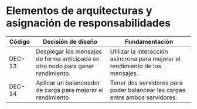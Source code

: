 # Elementos de arquitecturas y asignación de responsabilidades

| Código | Decisión de diseño                                                              | Fundamentación                                                                 |
| ------ | ------------------------------------------------------------------------------- | ------------------------------------------------------------------------------ |
| DEC-13 | Desplegar los mensajes de forma anticipada en otro nodo para ganar rendimiento. | Utilizar la interacción asíncrona para mejorar el rendimiento de los mensajes. |
| DEC-14 | Aplicar un balanceador de carga para mejorar el rendimiento                     | Tener dos servidores para poder balancear las cargas entre ambos servidores.   |
